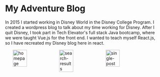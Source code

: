 # My Adventure Blog
In 2015 I started working in Disney World in the Disney College Program. I created a wordpress blog to talk about my time working for Disney. After I quit Disney, I took part in Tech Elevator's full stack Java bootcamp, where we were taught Vue.js for the front end. I wanted to teach myself React.js, so I have recreated my Disney blog here in react. 
<foreignObject width="100%" height="100%">
<style>div {display: flex; justify-content: center; align-items: flex-start;}</style>
<div>
<img src="https://github.com/RyanMontville/my-adventure-blog/blob/main/screenshots/homepage-view.png" alt="homepage" title="Homepage view" style="width: 30%; display: inline-block;"></img>
<img src="https://github.com/RyanMontville/my-adventure-blog/blob/main/screenshots/viewing-filtered-post-from-search-input.png" alt="search-results" title="Viewing filtered posts from search input" style="width: 30%; display: inline-block;"></img>
<img src="https://github.com/RyanMontville/my-adventure-blog/blob/main/screenshots/viewing-a-single-post.png" alt="single-post"  title="A single post" style="width: 30%; display: inline-block;"></img>
</div>

</foreignObject>
